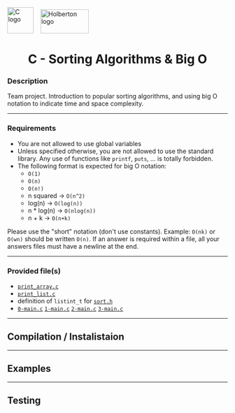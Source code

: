 
  <img src="https://cdn.jsdelivr.net/gh/devicons/devicon/icons/c/c-original.svg" alt="C logo" width="60" height="60"/>
  &nbsp;&nbsp;
  <img src="https://github.com/user-attachments/assets/5f8d33ce-fed8-438a-935c-a9916afef26e" alt="Holberton logo" width="110" height="55"/>
  &nbsp;&nbsp;   
<h1 align="center">C - Sorting Algorithms & Big O</h1>



### Description
Team project. Introduction to popular sorting algorithms, and using big O notation to indicate time and space complexity.

--- 

### Requirements
* You are not allowed to use global variables
* Unless specified otherwise, you are not allowed to use the standard library. Any use of functions like `printf`, `puts`, … is totally forbidden.
* The following format is expected for big O notation:
  * `O(1)`
  * `O(n)`
  * `O(n!)`
  * n squared -> `O(n^2)`
  * log(n) -> `O(log(n))`
  * n * log(n) -> `O(nlog(n))`
  * n + k -> `O(n+k)`

Please use the "short" notation (don't use constants). Example: `O(nk)` or `O(wn)` should be written `O(n)`. If an answer is required within a file, all your answers files must have a newline at the end.

--- 

### Provided file(s)
* [`print_array.c`](print_array.c)
* [`print_list.c`](print_list.c)
* definition of `listint_t` for [`sort.h`](sort.h)
* [`0-main.c`](tests/0-main.c) [`1-main.c`](tests/1-main.c) [`2-main.c`](tests/2-main.c) [`3-main.c`](tests/3-main.c)

---
## Compilation / Instalistaion








--- 
## Examples












---
## Testing
